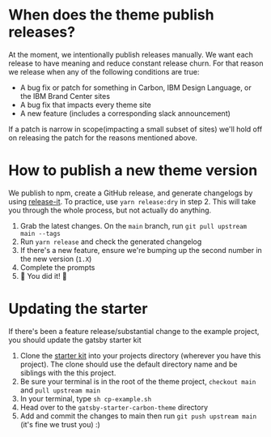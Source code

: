 # When does the theme publish releases?

At the moment, we intentionally publish releases manually. We want each release
to have meaning and reduce constant release churn. For that reason we release
when any of the following conditions are true:

- A bug fix or patch for something in Carbon, IBM Design Language, or the IBM
  Brand Center sites
- A bug fix that impacts every theme site
- A new feature (includes a corresponding slack announcement)

If a patch is narrow in scope(impacting a small subset of sites) we'll hold off
on releasing the patch for the reasons mentioned above.

# How to publish a new theme version

We publish to npm, create a GitHub release, and generate changelogs by using
[release-it](https://www.npmjs.com/package/release-it). To practice, use
`yarn release:dry` in step 2. This will take you through the whole process, but
not actually do anything.

1. Grab the latest changes. On the `main` branch, run
   `git pull upstream main --tags`
2. Run `yarn release` and check the generated changelog
3. If there's a new feature, ensure we're bumping up the second number in the
   new version (`1.X`)
4. Complete the prompts
5. 🚀 You did it! 🥳

# Updating the starter

If there's been a feature release/substantial change to the example project, you
should update the gatsby starter kit

1. Clone the
   [starter kit](https://github.com/carbon-design-system/gatsby-starter-carbon-theme)
   into your projects directory (wherever you have this project). The clone
   should use the default directory name and be siblings with the this project.
1. Be sure your terminal is in the root of the theme project, `checkout main`
   and `pull upstream main`
1. In your terminal, type `sh cp-example.sh`
1. Head over to the `gatsby-starter-carbon-theme` directory
1. Add and commit the changes to main then run `git push upstream main` (it's
   fine we trust you) :)
